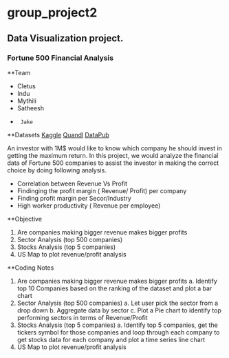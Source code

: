 # group_project2
## Data Visualization project.

### Fortune 500 Financial Analysis
**Team
 -	Cletus
 -	Indu
 -	Mythili
 -	Satheesh
 -      Jake

**Datasets
[Kaggle](https://www.kaggle.com/Eruditepanda/fortune-1000-2018)
[Quandl](https://www.quandl.com/)
[DataPub](https://datahub.io/core/s-and-p-500-companies)

An investor with 1M$ would like to know which company he should invest in getting the maximum return. In this project, we would analyze the financial data of Fortune 500 companies to assist the investor in making the correct choice by doing following analysis.
  - Correlation between Revenue Vs Profit
  - Findinging the profit margin ( Revenue/ Profit) per company
  - Finding profit margin per Secor/Industry
  - High worker productivity ( Revenue per employee)

**Objective
 1.	Are companies making bigger revenue makes bigger profits
 2.	Sector Analysis (top 500 companies)
 3.	Stocks Analysis (top 5 companies)
 4.	US Map to plot revenue/profit analysis

**Coding Notes
 1.	Are companies making bigger revenue makes bigger profits
    a.	Identify top 10 Companies based on the ranking of the dataset and plot a bar chart
 2.	Sector Analysis (top 500 companies)
    a.	Let user pick the sector from a drop down
    b.	Aggregate data by sector
    c.	Plot a Pie chart to identify top performing sectors in terms of Revenue/Profit
 3.	Stocks Analysis (top 5 companies)
    a.	Identify top 5 companies, get the tickers symbol for those companies and loop through each company to get stocks data for each company and plot a time series line chart
 4.	US Map to plot revenue/profit analysis



